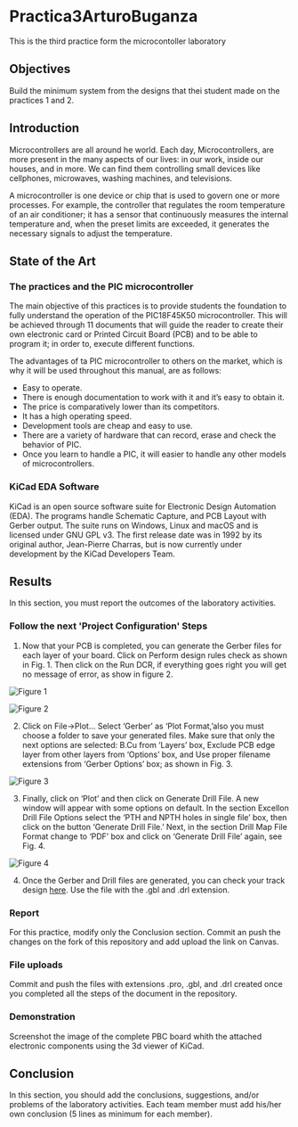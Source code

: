 # Practica3ArturoBuganza
This is the third practice form the microcontoller laboratory

## Objectives

Build the minimum system from the designs that thei student made on the practices 1 and 2.

## Introduction

Microcontrollers are all around  he world. Each day, Microcontrollers, are more present in the many aspects of our lives: in our work, inside our houses, and in more. We can find them controlling small devices like cellphones, microwaves, washing machines, and televisions.

A microcontroller is one device or chip that is used to govern one or more processes. For example, the controller that regulates the room temperature of an air conditioner; it has a sensor that continuously measures the internal temperature and, when the preset limits are exceeded, it generates the necessary signals to adjust the temperature.

## State of the Art

### The practices and the PIC microcontroller

The main objective of this practices is to provide students the foundation to fully understand the operation of the PIC18F45K50 microcontroller. This will be achieved through 11 documents that will guide the reader to create their own electronic card or Printed Circuit Board (PCB) and to be able to program it; in order to, execute different functions.

The advantages of ta PIC microcontroller to others on the market, which is why it will be used throughout this manual, are as follows:

- Easy to operate.
- There is enough documentation to work with it and it’s easy to obtain it.
- The price is comparatively lower than its competitors.
- It has a high operating speed.
- Development tools are cheap and easy to use.
- There are a variety of hardware that can record, erase and check the behavior of PIC.
- Once you learn to handle a PIC, it will easier to handle any other models of microcontrollers.


### KiCad EDA Software

KiCad is an open source software suite for Electronic Design Automation (EDA). The programs handle Schematic Capture,
and PCB Layout with Gerber output. The suite runs on Windows, Linux and macOS and is licensed under GNU GPL v3. The
first release date was in 1992 by its original author, Jean-Pierre Charras, but is now currently under development by
the KiCad Developers Team. 

## Results

In this section, you must report the outcomes of the laboratory activities.

### Follow the next 'Project Configuration' Steps

1. Now that your PCB is completed, you can generate the Gerber files for each layer of your board. Click on Perform design rules check as shown in Fig. 1. Then click on the Run DCR, if everything goes right you will get no message of error, as show in figure 2.

![Figure 1](./img/fig1.png)

![Figure 2](./img/fig2.png)

2. Click on File→Plot... Select ‘Gerber’ as ‘Plot Format,’also you must choose a folder to save your generated files. Make sure that only the next options are selected: B.Cu from ‘Layers’ box, Exclude PCB edge layer from other layers from ‘Options’ box, and Use proper filename extensions from ‘Gerber Options’ box; as shown in Fig. 3.

![Figure 3](./img/fig3.png)

3. Finally, click on ‘Plot’ and then click on Generate Drill File. A new window will appear with some options on default. In the section Excellon Drill File Options select the ‘PTH and NPTH holes in single file’ box, then click on the button ‘Generate Drill File.’ Next, in the section Drill Map File Format change to ‘PDF’ box and click on ‘Generate Drill File’ again, see Fig. 4.

![Figure 4](./img/fig4.png)

4. Once the Gerber and Drill files are generated, you can check your track design [here](https://www.pcbgogo.com/GerberViewer.html). Use the file with the .gbl and .drl extension.

### Report
For this practice, modify only the Conclusion section. Commit an push the changes on the fork of this repository and add
upload the link on Canvas.

### File uploads
Commit and push the files with extensions .pro, .gbl, and .drl  created once you completed all the steps of the document in the repository.

### Demonstration
Screenshot the image of the complete PBC board whith the attached electronic components using the 3d viewer of KiCad.

## Conclusion

In this section, you should add the conclusions, suggestions, and/or problems of the laboratory activities. Each team member must add his/her own conclusion (5 lines as minimum for each member).
